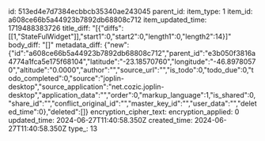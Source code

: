 id: 513ed4e7d7384ecbbcb35340ae243045
parent_id: 
item_type: 1
item_id: a608ce66b5a44923b7892db68808c712
item_updated_time: 1719488383726
title_diff: "[{\"diffs\":[[1,\"StateFulWidget\"]],\"start1\":0,\"start2\":0,\"length1\":0,\"length2\":14}]"
body_diff: "[]"
metadata_diff: {"new":{"id":"a608ce66b5a44923b7892db68808c712","parent_id":"e3b050f3816a4774a1fca5e175f68104","latitude":"-23.18570760","longitude":"-46.89780570","altitude":"0.0000","author":"","source_url":"","is_todo":0,"todo_due":0,"todo_completed":0,"source":"joplin-desktop","source_application":"net.cozic.joplin-desktop","application_data":"","order":0,"markup_language":1,"is_shared":0,"share_id":"","conflict_original_id":"","master_key_id":"","user_data":"","deleted_time":0},"deleted":[]}
encryption_cipher_text: 
encryption_applied: 0
updated_time: 2024-06-27T11:40:58.350Z
created_time: 2024-06-27T11:40:58.350Z
type_: 13